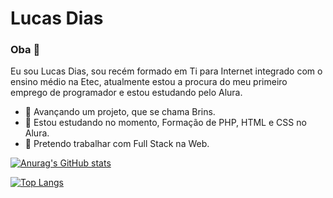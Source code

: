 # Lucas Dias

### Oba 👋

Eu sou Lucas Dias, sou recém formado em Ti para Internet integrado com o ensino médio na Etec, 
atualmente estou a procura do meu primeiro emprego de programador e estou estudando pelo Alura.

- 🔭 Avançando um projeto, que se chama Brins.
- 🌱 Estou estudando no momento, Formação de PHP, HTML e CSS no Alura.
- 🤝 Pretendo trabalhar com Full Stack na Web. 

[![Anurag's GitHub stats](https://github-readme-stats.vercel.app/api?username=LUk3VIT&hide=issues&theme=yeblu)](https://github.com/anuraghazra/github-readme-stats)


[![Top Langs](https://github-readme-stats.vercel.app/api/top-langs/?username=LUk3VIT)](https://github.com/anuraghazra/github-readme-stats)
